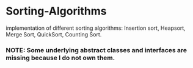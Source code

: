 # Sorting-Algorithms
implementation of different sorting algorithms: Insertion sort, Heapsort, Merge Sort, QuickSort, Counting Sort.
### NOTE: Some underlying abstract classes and interfaces are missing because I do not own them.
